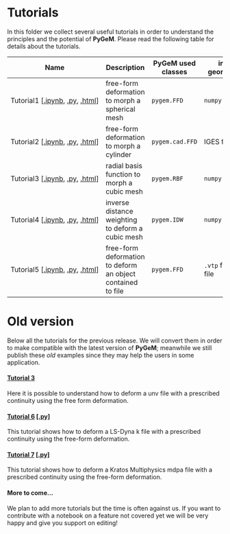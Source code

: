 # Tutorials

In this folder we collect several useful tutorials in order to understand the principles and the potential of **PyGeM**. Please read the following table for details about the tutorials.


| Name  | Description   | PyGeM used classes | input geometries  |
|-------|---------------|--------------------|-------------------|
| Tutorial1&#160;[[.ipynb](https://github.com/mathLab/PyGeM/blob/master/tutorials/tutorial1/tutorial-1-ffd.ipynb),&#160;[.py](https://github.com/mathLab/PyGeM/blob/master/tutorials/tutorial1/tutorial-1-ffd.py),&#160;[.html](http://mathlab.github.io/PyGeM/tutorial-1-ffd.html)]| free-form deformation to morph a spherical mesh | `pygem.FFD`  | `numpy.ndarray`  |
| Tutorial2&#160;[[.ipynb](https://github.com/mathLab/PyGeM/blob/master/tutorials/tutorial2/tutorial-2-iges.ipynb),&#160;[.py](https://github.com/mathLab/PyGeM/blob/master/tutorials/tutorial2/tutorial-2-iges.py),&#160;[.html](http://mathlab.github.io/PyGeM/tutorial-2-iges.html)] | free-form deformation to morph a cylinder | `pygem.cad.FFD`  | IGES file |
| Tutorial3&#160;[[.ipynb](https://github.com/mathLab/PyGeM/blob/master/tutorials/tutorial3/tutorial-3-rbf.ipynb),&#160;[.py](https://github.com/mathLab/PyGeM/blob/master/tutorials/tutorial3/tutorial-3-rbf.py),&#160;[.html](http://mathlab.github.io/PyGeM/tutorial-3-rbf.html)] | radial basis function to morph a cubic mesh | `pygem.RBF`  | `numpy.ndarray` |
| Tutorial4&#160;[[.ipynb](https://github.com/mathLab/PyGeM/blob/master/tutorials/tutorial4/tutorial-4-idw.ipynb),&#160;[.py](https://github.com/mathLab/PyGeM/blob/master/tutorials/tutorial4/tutorial-4-idw.py),&#160;[.html](http://mathlab.github.io/PyGeM/tutorial-4-idw.html)] | inverse distance weighting to deform a cubic mesh | `pygem.IDW`  | `numpy.ndarray` |
| Tutorial5&#160;[[.ipynb](https://github.com/mathLab/PyGeM/blob/master/tutorials/tutorial5/tutorial-5-file.ipynb),&#160;[.py](https://github.com/mathLab/PyGeM/blob/master/tutorials/tutorial5/tutorial-5-file.py),&#160;[.html](http://mathlab.github.io/PyGeM/tutorial-5-file.html)] | free-form deformation to deform an object contained to file | `pygem.FFD`  | `.vtp` file, `.stl` file |



# Old version
Below all the tutorials for the previous release. We will convert them in order to make compatible with the latest version of **PyGeM**; meanwhile we still publish these _old_ examples since they may help the users in some application.

#### [Tutorial 3](https://github.com/mathLab/PyGeM/blob/master/tutorials/tutorial-3-unv.ipynb)
Here it is possible to understand how to deform a unv file with a prescribed continuity using the free form deformation.

#### [Tutorial 6](https://github.com/mathLab/PyGeM/blob/master/tutorials/tutorial-6-k.ipynb) [[.py]](https://github.com/mathLab/PyGeM/blob/master/tutorials/tutorial-6-k.py)
This tutorial shows how to deform a LS-Dyna k file with a prescribed continuity using the free-form deformation.

#### [Tutorial 7](https://github.com/mathLab/PyGeM/blob/master/tutorials/tutorial-7-mdpa.ipynb) [[.py]](https://github.com/mathLab/PyGeM/blob/master/tutorials/tutorial-7-mdpa.py)
This tutorial shows how to deform a Kratos Multiphysics mdpa file with a prescribed continuity using the free-form deformation.

#### More to come...
We plan to add more tutorials but the time is often against us. If you want to contribute with a notebook on a feature not covered yet we will be very happy and give you support on editing!
